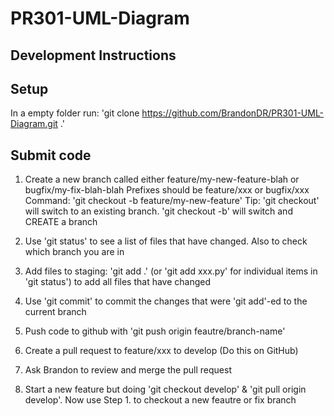 # PR301-UML-Diagram

## Development Instructions

## Setup
In a empty folder run: 'git clone https://github.com/BrandonDR/PR301-UML-Diagram.git .'

## Submit code

1. Create a new branch called either feature/my-new-feature-blah or bugfix/my-fix-blah-blah
Prefixes should be feature/xxx or bugfix/xxx
Command: 'git checkout -b feature/my-new-feature'
Tip: 'git checkout' will switch to an existing branch. 'git checkout -b' will switch and CREATE a branch

2. Use 'git status' to see a list of files that have changed. Also to check which branch you are in

3. Add files to staging: 'git add .' (or 'git add xxx.py' for individual items in 'git status') to add all files that have changed

4. Use 'git commit' to commit the changes that were 'git add'-ed to the current branch

5. Push code to github with 'git push origin feautre/branch-name'

6. Create a pull request to feature/xxx to develop (Do this on GitHub)
7. Ask Brandon to review and merge the pull request

8. Start a new feature but doing 'git checkout develop' & 'git pull origin develop'. Now use Step 1. to checkout a new feautre or fix branch
